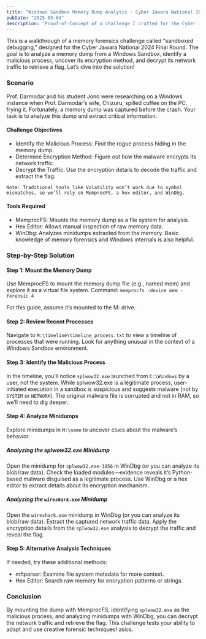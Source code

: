 ```yaml
---
title: "Windows Sandbox Memory Dump Analysis - Cyber Jawara National 2024 Final Round"
pubDate: "2025-05-04"
description: 'Proof-of-Concept of a challenge I crafted for the Cyber Jawara National 2024 Final Round'
---
```

This is a walkthrough of a memory forensics challenge called "sandboxed debugging," designed for the Cyber Jawara National 2024 Final Round. The goal is to analyze a memory dump from a Windows Sandbox, identify a malicious process, uncover its encryption method, and decrypt its network traffic to retrieve a flag. Let’s dive into the solution!

### Scenario
Prof. Darmodar and his student Jono were researching on a Windows instance when Prof. Darmodar’s wife, Chizuru, spilled coffee on the PC, frying it. Fortunately, a memory dump was captured before the crash. Your task is to analyze this dump and extract critical information.

#### Challenge Objectives
- Identify the Malicious Process: Find the rogue process hiding in the memory dump.
- Determine Encryption Method: Figure out how the malware encrypts its network traffic.
- Decrypt the Traffic: Use the encryption details to decode the traffic and extract the flag.

`Note: Traditional tools like Volatility won’t work due to symbol mismatches, so we’ll rely on MemprocFS, a hex editor, and WinDbg.`

#### Tools Required
- MemprocFS: Mounts the memory dump as a file system for analysis.
- Hex Editor: Allows manual inspection of raw memory data.
- WinDbg: Analyzes minidumps extracted from the memory.
Basic knowledge of memory forensics and Windows internals is also helpful.

### Step-by-Step Solution

#### Step 1: Mount the Memory Dump
Use MemprocFS to mount the memory dump file (e.g., named mem) and explore it as a virtual file system.
Command:
`memprocfs -device mem -forensic 4`

For this guide, assume it’s mounted to the M: drive.
#### Step 2: Review Recent Processes
Navigate to `M:\timeline\timeline_process.txt` to view a timeline of processes that were running. Look for anything unusual in the context of a Windows Sandbox environment.
#### Step 3: Identify the Malicious Process
In the timeline, you’ll notice `splwow32.exe` launched from `C:\Windows` by a user, not the system. While splwow32.exe is a legitimate process, user-initiated execution in a sandbox is suspicious and suggests malware (not by `SYSTEM` or `NETWORK`). The original malware file is corrupted and not in RAM, so we’ll need to dig deeper.
#### Step 4: Analyze Minidumps
Explore minidumps in `M:\name` to uncover clues about the malware’s behavior.

##### Analyzing the splwow32.exe Minidump
Open the minidump for `splwow32.exe-3056` in WinDbg (or you can analyze its blob/raw data).
Check the loaded modules—evidence reveals it’s Python-based malware disguised as a legitimate process.
Use WinDbg or a hex editor to extract details about its encryption mechanism.

##### Analyzing the `wireshark.exe` Minidump
Open the `wireshark.exe` minidump in WinDbg (or you can analyze its blob/raw data).
Extract the captured network traffic data.
Apply the encryption details from the `splwow32.exe` analysis to decrypt the traffic and reveal the flag.

#### Step 5: Alternative Analysis Techniques
If needed, try these additional methods:
- mftparser: Examine file system metadata for more context.
- Hex Editor: Search raw memory for encryption patterns or strings.

### Conclusion
By mounting the dump with MemprocFS, identifying `splwow32.exe` as the malicious process, and analyzing minidumps with WinDbg, you can decrypt the network traffic and retrieve the flag. This challenge tests your ability to adapt and use creative forensic techniques!
asics.
